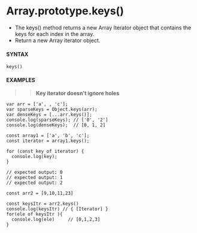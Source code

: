 # Array.prototype.keys()

- The keys() method returns a new Array Iterator object that contains the keys for each index in the array.
- Return a new Array iterator object.

#### **SYNTAX**

```
keys()
```

#### **EXAMPLES**

> > **Key iterator doesn't ignore holes**

```
var arr = ['a', , 'c'];
var sparseKeys = Object.keys(arr);
var denseKeys = [...arr.keys()];
console.log(sparseKeys); // ['0', '2']
console.log(denseKeys);  // [0, 1, 2]
```

```
const array1 = ['a', 'b', 'c'];
const iterator = array1.keys();

for (const key of iterator) {
  console.log(key);
}

// expected output: 0
// expected output: 1
// expected output: 2
```

```
const arr2 = [9,10,11,23]

const keysItr = arr2.keys()
console.log(keysItr) // { [Iterator] }
for(ele of keysItr ){
  console.log(ele)     // [0,1,2,3]
}
```
